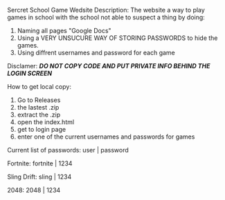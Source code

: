 Sercret School Game Wedsite
Description:
The website a way to play games in school with the school not able to suspect a thing by doing:
1. Naming all pages "Google Docs"
2. Using a VERY UNSUCURE WAY OF STORING PASSWORDS to hide the games.
3. Using diffrent usernames and password for each game

Disclamer:
***DO NOT COPY CODE AND PUT PRIVATE INFO BEHIND THE LOGIN SCREEN***


How to get local copy:
1. Go to Releases 
2. the lastest .zip
3. extract the .zip
4. open the index.html
5. get to login page
6. enter one of the current usernames and passwords for games

Current list of passwords:
         user | password  
         
Fortnite: fortnite | 1234

Sling Drift: sling | 1234

2048: 2048 | 1234
